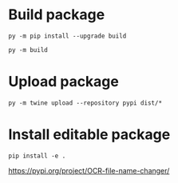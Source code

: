 # Build package
`py -m pip install --upgrade build `

`py -m build`

# Upload package
`py -m twine upload --repository pypi dist/* `

# Install editable package
`pip install -e . `



https://pypi.org/project/OCR-file-name-changer/
